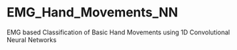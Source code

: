 # EMG_Hand_Movements_NN
 EMG based Classification of Basic Hand Movements using 1D Convolutional Neural Networks

